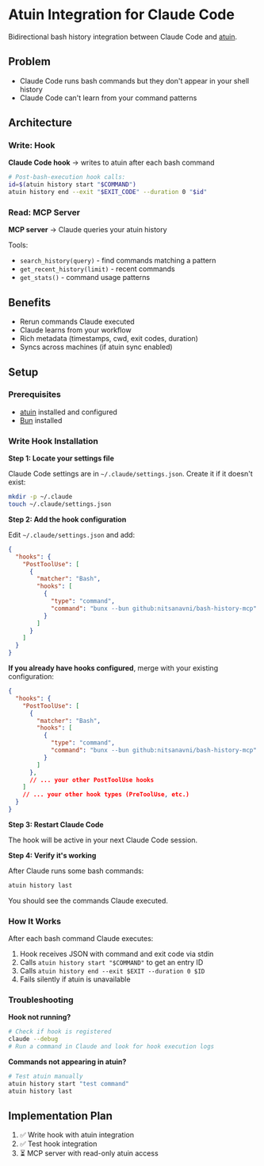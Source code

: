 # Atuin Integration for Claude Code

Bidirectional bash history integration between Claude Code and [atuin](https://github.com/atuinsh/atuin).

## Problem
- Claude Code runs bash commands but they don't appear in your shell history
- Claude Code can't learn from your command patterns

## Architecture

### Write: Hook
**Claude Code hook** → writes to atuin after each bash command

```bash
# Post-bash-execution hook calls:
id=$(atuin history start "$COMMAND")
atuin history end --exit "$EXIT_CODE" --duration 0 "$id"
```

### Read: MCP Server
**MCP server** → Claude queries your atuin history

Tools:
- `search_history(query)` - find commands matching a pattern
- `get_recent_history(limit)` - recent commands
- `get_stats()` - command usage patterns

## Benefits
- Rerun commands Claude executed
- Claude learns from your workflow
- Rich metadata (timestamps, cwd, exit codes, duration)
- Syncs across machines (if atuin sync enabled)

## Setup

### Prerequisites
- [atuin](https://github.com/atuinsh/atuin) installed and configured
- [Bun](https://bun.sh) installed

### Write Hook Installation

**Step 1: Locate your settings file**

Claude Code settings are in `~/.claude/settings.json`. Create it if it doesn't exist:

```bash
mkdir -p ~/.claude
touch ~/.claude/settings.json
```

**Step 2: Add the hook configuration**

Edit `~/.claude/settings.json` and add:

```json
{
  "hooks": {
    "PostToolUse": [
      {
        "matcher": "Bash",
        "hooks": [
          {
            "type": "command",
            "command": "bunx --bun github:nitsanavni/bash-history-mcp"
          }
        ]
      }
    ]
  }
}
```

**If you already have hooks configured**, merge with your existing configuration:

```json
{
  "hooks": {
    "PostToolUse": [
      {
        "matcher": "Bash",
        "hooks": [
          {
            "type": "command",
            "command": "bunx --bun github:nitsanavni/bash-history-mcp"
          }
        ]
      },
      // ... your other PostToolUse hooks
    ]
    // ... your other hook types (PreToolUse, etc.)
  }
}
```

**Step 3: Restart Claude Code**

The hook will be active in your next Claude Code session.

**Step 4: Verify it's working**

After Claude runs some bash commands:

```bash
atuin history last
```

You should see the commands Claude executed.

### How It Works

After each bash command Claude executes:
1. Hook receives JSON with command and exit code via stdin
2. Calls `atuin history start "$COMMAND"` to get an entry ID
3. Calls `atuin history end --exit $EXIT --duration 0 $ID`
4. Fails silently if atuin is unavailable

### Troubleshooting

**Hook not running?**
```bash
# Check if hook is registered
claude --debug
# Run a command in Claude and look for hook execution logs
```

**Commands not appearing in atuin?**
```bash
# Test atuin manually
atuin history start "test command"
atuin history last
```

## Implementation Plan
1. ✅ Write hook with atuin integration
2. ✅ Test hook integration
3. ⏳ MCP server with read-only atuin access
